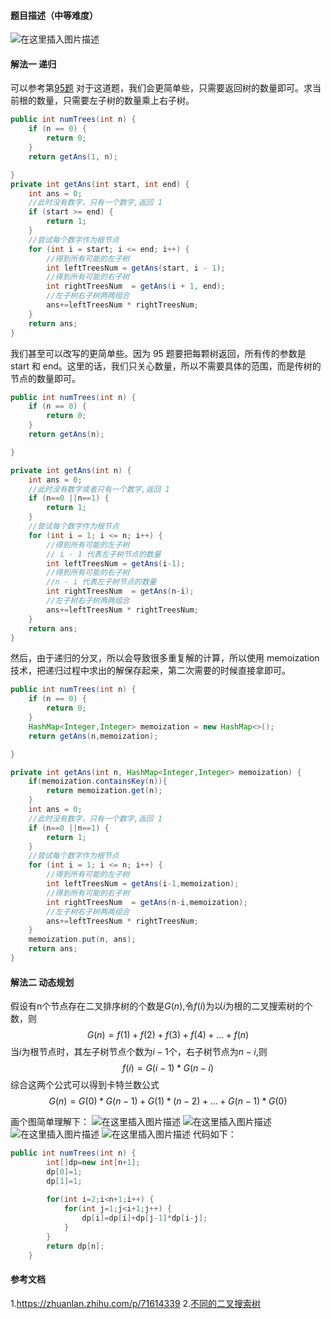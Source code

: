 ﻿#### 题目描述（中等难度）
![在这里插入图片描述](https://img-blog.csdnimg.cn/20200514144142576.jpg)
#### 解法一 递归
可以参考第[95题](https://blog.csdn.net/weixin_35770067/article/details/105888237)
对于这道题，我们会更简单些，只需要返回树的数量即可。求当前根的数量，只需要左子树的数量乘上右子树。
```java
public int numTrees(int n) { 
    if (n == 0) {
        return 0;
    }
    return getAns(1, n);

} 
private int getAns(int start, int end) { 
    int ans = 0;
    //此时没有数字，只有一个数字,返回 1
    if (start >= end) { 
        return 1;
    } 
    //尝试每个数字作为根节点
    for (int i = start; i <= end; i++) {
        //得到所有可能的左子树
        int leftTreesNum = getAns(start, i - 1);
        //得到所有可能的右子树
        int rightTreesNum  = getAns(i + 1, end);
        //左子树右子树两两组合
        ans+=leftTreesNum * rightTreesNum;
    }
    return ans;
}
```
我们甚至可以改写的更简单些。因为 95 题要把每颗树返回，所有传的参数是 start 和 end。这里的话，我们只关心数量，所以不需要具体的范围，而是传树的节点的数量即可。

```java
public int numTrees(int n) { 
    if (n == 0) {
        return 0;
    }
    return getAns(n);

}

private int getAns(int n) { 
    int ans = 0;
    //此时没有数字或者只有一个数字,返回 1
    if (n==0 ||n==1) { 
        return 1;
    } 
    //尝试每个数字作为根节点
    for (int i = 1; i <= n; i++) {
        //得到所有可能的左子树
        // i - 1 代表左子树节点的数量
        int leftTreesNum = getAns(i-1);
        //得到所有可能的右子树
        //n - i 代表左子树节点的数量
        int rightTreesNum  = getAns(n-i);
        //左子树右子树两两组合
        ans+=leftTreesNum * rightTreesNum;
    }
    return ans;
}
```
然后，由于递归的分叉，所以会导致很多重复解的计算，所以使用 memoization 技术，把递归过程中求出的解保存起来，第二次需要的时候直接拿即可。

```java
public int numTrees(int n) { 
    if (n == 0) {
        return 0;
    }
    HashMap<Integer,Integer> memoization = new HashMap<>();
    return getAns(n,memoization);

}

private int getAns(int n, HashMap<Integer,Integer> memoization) { 
    if(memoization.containsKey(n)){
        return memoization.get(n);
    }
    int ans = 0;
    //此时没有数字，只有一个数字,返回 1
    if (n==0 ||n==1) { 
        return 1;
    } 
    //尝试每个数字作为根节点
    for (int i = 1; i <= n; i++) {
        //得到所有可能的左子树
        int leftTreesNum = getAns(i-1,memoization);
        //得到所有可能的右子树
        int rightTreesNum  = getAns(n-i,memoization);
        //左子树右子树两两组合
        ans+=leftTreesNum * rightTreesNum;
    }
    memoization.put(n, ans);
    return ans;
}
```
#### 解法二 动态规划
假设有n个节点存在二叉排序树的个数是$G(n)$,令$f(i)$为以$i$为根的二叉搜索树的个数，则
$$G(n)=f(1)+f(2)+f(3)+f(4)+\ldots+f(n)$$
当$i$为根节点时，其左子树节点个数为$i-1$个，右子树节点为$n-i$,则$$f(i)=G(i-1) * G(n-i)$$
综合这两个公式可以得到卡特兰数公式
$$G(n)=G(0) * G(n-1)+G(1) *(n-2)+\ldots+G(n-1) * G(0)$$

画个图简单理解下：
![在这里插入图片描述](https://img-blog.csdnimg.cn/20200514150136146.jpg#pic_center)
![在这里插入图片描述](https://img-blog.csdnimg.cn/20200514150200470.jpg#pic_center)
![在这里插入图片描述](https://img-blog.csdnimg.cn/20200514150226963.jpg#pic_center)
![在这里插入图片描述](https://img-blog.csdnimg.cn/20200514150256325.jpg#pic_center)
代码如下：

```java
public int numTrees(int n) {
		int[]dp=new int[n+1];
		dp[0]=1;
		dp[1]=1;
		
		for(int i=2;i<n+1;i++) {
			for(int j=1;j<i+1;j++) {
				dp[i]=dp[i]+dp[j-1]*dp[i-j];
			}
		}
		return dp[n];
	}
```
#### 参考文档
1.https://zhuanlan.zhihu.com/p/71614339
2.[不同的二叉搜索树](https://leetcode-cn.com/problems/unique-binary-search-trees/solution/bu-tong-de-er-cha-sou-suo-shu-by-leetcode/)

